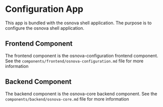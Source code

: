 # Configuration App

This app is bundled with the osnova shell application.
The purpose is to configure the osnova shell application.

## Frontend Component

The frontend component is the osnova-configuration frontend component.
See the `components/frontend/osnova-configuration.md` file for more information

## Backend Component

The backend component is the osnova-core backend component.
See the `components/backend/osnova-core.md` file for more information
